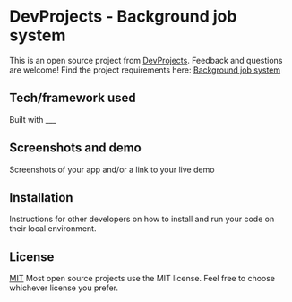 # DevProjects - Background job system

This is an open source project from [DevProjects](http://www.codementor.io/projects). Feedback and questions are welcome!
Find the project requirements here: [Background job system](https://www.codementor.io/projects/tool/background-job-system-atx32exogo)

## Tech/framework used
Built with ___

## Screenshots and demo
Screenshots of your app and/or a link to your live demo

## Installation
Instructions for other developers on how to install and run your code on their local environment.

## License
[MIT](https://choosealicense.com/licenses/mit/)
Most open source projects use the MIT license. Feel free to choose whichever license you prefer.
